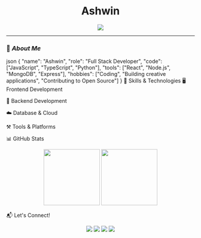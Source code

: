 <h1 align="center">Ashwin</h1>

<p align="center">
  <img src="https://readme-typing-svg.demolab.com?font=Fira+Code&pause=1000&color=blue&center=true&vCenter=true&width=435&lines=Welcome+to+my+GitHub+Profile!;Full+Stack+Developer" />
</p>

---

### 📌 *About Me*
json
{
  "name": "Ashwin",
  "role": "Full Stack Developer",
  "code": ["JavaScript", "TypeScript", "Python"],
  "tools": ["React", "Node.js", "MongoDB", "Express"],
  "hobbies": ["Coding", "Building creative applications", "Contributing to Open Source"]
}
🚀 Skills & Technologies
🖥️ Frontend Development

🔧 Backend Development

☁️ Database & Cloud

⚒️ Tools & Platforms

📊 GitHub Stats
<p align="center"> <img src="https://github-readme-stats.vercel.app/api?username=Ashw-in2006&show_icons=true&theme=radical" height="150"/> <img src="https://github-readme-stats.vercel.app/api/top-langs/?username=Ashw-in2006&layout=compact&theme=radical" height="150"/> </p>
📬 Let's Connect!
<p align="center"> <a href="mailto:Ashwin@example.com"><img src="https://img.shields.io/badge/Gmail-D14836?style=for-the-badge&logo=gmail&logoColor=white"/></a> <a href="https://www.linkedin.com/in/Ashwin rajamurugan/"><img src="https://img.shields.io/badge/LinkedIn-0077B5?style=for-the-badge&logo=linkedin&logoColor=white"/></a> <a href="https://twitter.com/rameshkrishnan"><img src="https://img.shields.io/badge/Twitter-1DA1F2?style=for-the-badge&logo=twitter&logoColor=white"/></a> <a href="https://github.com/rameshkrishnan-s"><img src="https://img.shields.io/badge/GitHub-181717?style=for-the-badge&logo=github&logoColor=white"/></a> </p> 
